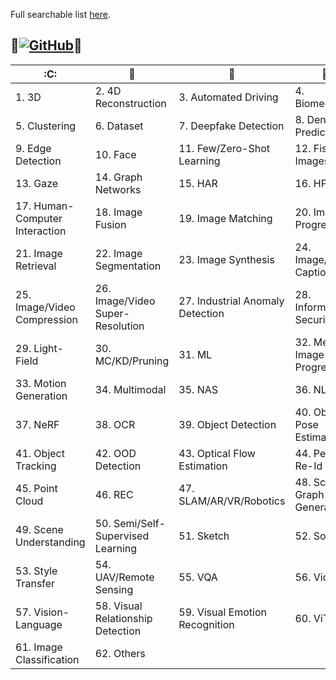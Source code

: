 Full searchable list [here](https://cvpr.thecvf.com/virtual/2024/papers.html?filter=titles&search=).  
  
🌟[![GitHub](https://img.shields.io/badge/52CV-CVPR_2024_Papers-a?style=social&logo=github)](https://github.com/52CV/CVPR-2024-Papers)🐐
---

|:C:|:dog:|:tiger:|:wolf:|
|------|------|------|------|
|1. 3D|2. 4D Reconstruction|3. Automated Driving|4. Biomedical|
|5. Clustering|6. Dataset|7. Deepfake Detection|8. Dense Predictions|
|9. Edge Detection|10. Face|11. Few/Zero-Shot Learning|12. Fisheye Images|
|13. Gaze|14. Graph Networks|15. HAR|16. HPE|
|17. Human-Computer Interaction|18. Image Fusion|19. Image Matching|20. Image Progress|
|21. Image Retrieval|22. Image Segmentation|23. Image Synthesis|24. Image/Video Captioning|
|25. Image/Video Compression|26. Image/Video Super-Resolution|27. Industrial Anomaly Detection|28. Information Security|
|29. Light-Field|30. MC/KD/Pruning|31. ML|32. Medical Image Progress|
|33. Motion Generation|34. Multimodal|35. NAS|36. NLP|
|37. NeRF|38. OCR|39. Object Detection|40. Object Pose Estimation|
|41. Object Tracking|42. OOD Detection|43. Optical Flow Estimation|44. Person Re-Id|
|45. Point Cloud|46. REC|47. SLAM/AR/VR/Robotics|48. Scene Graph Generation|
|49. Scene Understanding|50. Semi/Self-Supervised Learning|51. Sketch|52. Sound|
|53. Style Transfer|54. UAV/Remote Sensing|55. VQA|56. Video|
|57. Vision-Language|58. Visual Relationship Detection|59. Visual Emotion Recognition|60. ViT|
|61. Image Classification|62. Others|
